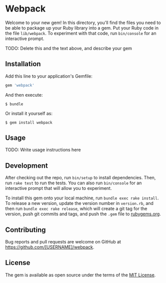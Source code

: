 # Webpack

Welcome to your new gem! In this directory, you'll find the files you need to be able to package up your Ruby library into a gem. Put your Ruby code in the file `lib/webpack`. To experiment with that code, run `bin/console` for an interactive prompt.

TODO: Delete this and the text above, and describe your gem

## Installation

Add this line to your application's Gemfile:

```ruby
gem 'webpack'
```

And then execute:

    $ bundle

Or install it yourself as:

    $ gem install webpack

## Usage

TODO: Write usage instructions here

## Development

After checking out the repo, run `bin/setup` to install dependencies. Then, run `rake test` to run the tests. You can also run `bin/console` for an interactive prompt that will allow you to experiment.

To install this gem onto your local machine, run `bundle exec rake install`. To release a new version, update the version number in `version.rb`, and then run `bundle exec rake release`, which will create a git tag for the version, push git commits and tags, and push the `.gem` file to [rubygems.org](https://rubygems.org).

## Contributing

Bug reports and pull requests are welcome on GitHub at https://github.com/[USERNAME]/webpack.


## License

The gem is available as open source under the terms of the [MIT License](http://opensource.org/licenses/MIT).

